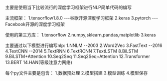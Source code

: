主要是使用当下比较流行的深度学习框架进行NLP简单代码的编写

主流框架：
      1.tensorflow1.8.0  ---谷歌开源深度学习框架
      2.keras
      3.pytorch      ---Facebook开源的深度学习框架

使用的第三方库：
     1.tensorflow
     2.numpy,sklearn,pandas,matplotlib
     3.keras

主要通过以下模型进行编写nlp:
     1.NNLM  --2003
     2.Word2Vec
     3.FastText  --2016
     4.TextCNN   --2014
     5.TextRNN
     6.TextRCNN
     7.TextLSTM
     8.BiLSTM
     9.BiLSTM+Attention
     10.Seq2Seq
     11.Seq2Seq+Attention
     12.Transformer
     13.BERT
     14.HAN(等级注意力网络)

每个py文件主要是包含：
    1.数据预处理
    2.模型搭建
    3.模型训练
    4.模型保存



